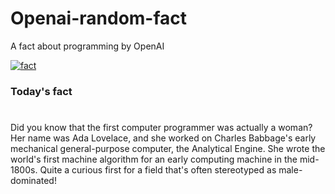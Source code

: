 
# Openai-random-fact
 A fact about programming by OpenAI

[![fact](https://github.com/MarioVidoni/openai-daily-fact/actions/workflows/main.yml/badge.svg)](https://github.com/MarioVidoni/openai-daily-fact/actions/workflows/main.yml)

### Today's fact
# 
Did you know that the first computer programmer was actually a woman? Her name was Ada Lovelace, and she worked on Charles Babbage's early mechanical general-purpose computer, the Analytical Engine. She wrote the world's first machine algorithm for an early computing machine in the mid-1800s. Quite a curious first for a field that's often stereotyped as male-dominated!